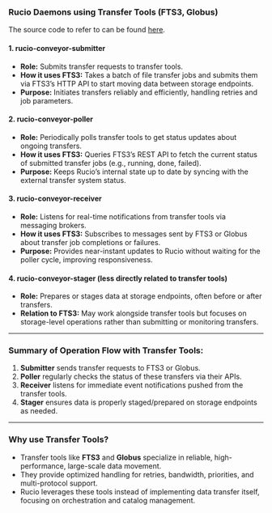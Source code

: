 ### Rucio Daemons using Transfer Tools (FTS3, Globus)

The source code to refer to can be found [here](https://github.com/rucio/rucio/tree/master/lib/rucio/daemons).

#### 1. **rucio-conveyor-submitter**

* **Role:** Submits transfer requests to transfer tools.
* **How it uses FTS3:** Takes a batch of file transfer jobs and submits them via FTS3’s HTTP API to start moving data between storage endpoints.
* **Purpose:** Initiates transfers reliably and efficiently, handling retries and job parameters.

#### 2. **rucio-conveyor-poller**

* **Role:** Periodically polls transfer tools to get status updates about ongoing transfers.
* **How it uses FTS3:** Queries FTS3’s REST API to fetch the current status of submitted transfer jobs (e.g., running, done, failed).
* **Purpose:** Keeps Rucio’s internal state up to date by syncing with the external transfer system status.

#### 3. **rucio-conveyor-receiver**

* **Role:** Listens for real-time notifications from transfer tools via messaging brokers.
* **How it uses FTS3:** Subscribes to messages sent by FTS3 or Globus about transfer job completions or failures.
* **Purpose:** Provides near-instant updates to Rucio without waiting for the poller cycle, improving responsiveness.

#### 4. **rucio-conveyor-stager** (less directly related to transfer tools)

* **Role:** Prepares or stages data at storage endpoints, often before or after transfers.
* **Relation to FTS3:** May work alongside transfer tools but focuses on storage-level operations rather than submitting or monitoring transfers.

---

### Summary of Operation Flow with Transfer Tools:

1. **Submitter** sends transfer requests to FTS3 or Globus.
2. **Poller** regularly checks the status of these transfers via their APIs.
3. **Receiver** listens for immediate event notifications pushed from the transfer tools.
4. **Stager** ensures data is properly staged/prepared on storage endpoints as needed.

---

### Why use Transfer Tools?

* Transfer tools like **FTS3** and **Globus** specialize in reliable, high-performance, large-scale data movement.
* They provide optimized handling for retries, bandwidth, priorities, and multi-protocol support.
* Rucio leverages these tools instead of implementing data transfer itself, focusing on orchestration and catalog management.